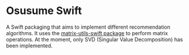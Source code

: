 # Osusume Swift

A Swift packaging that aims to implement different recommendation algorithms. It uses the [matrix-utils-swift package](https://github.com/heldersrvio/matrix-utils-swift) to perform matrix operations. At the moment, only SVD (Singular Value Decomposition) has been implemented. 
